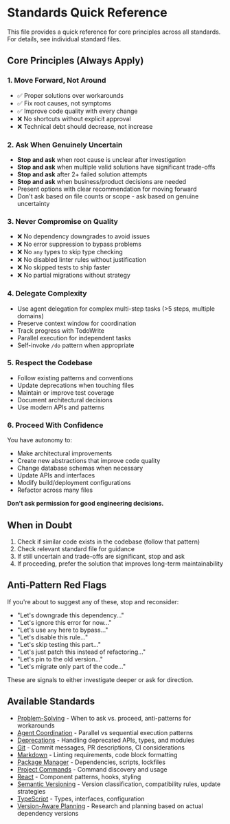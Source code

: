 # Standards Quick Reference

This file provides a quick reference for core principles across all standards. For details, see individual standard files.

## Core Principles (Always Apply)

### 1. Move Forward, Not Around

- ✅ Proper solutions over workarounds
- ✅ Fix root causes, not symptoms
- ✅ Improve code quality with every change
- ❌ No shortcuts without explicit approval
- ❌ Technical debt should decrease, not increase

### 2. Ask When Genuinely Uncertain

- **Stop and ask** when root cause is unclear after investigation
- **Stop and ask** when multiple valid solutions have significant trade-offs
- **Stop and ask** after 2+ failed solution attempts
- **Stop and ask** when business/product decisions are needed
- Present options with clear recommendation for moving forward
- Don't ask based on file counts or scope - ask based on genuine uncertainty

### 3. Never Compromise on Quality

- ❌ No dependency downgrades to avoid issues
- ❌ No error suppression to bypass problems
- ❌ No `any` types to skip type checking
- ❌ No disabled linter rules without justification
- ❌ No skipped tests to ship faster
- ❌ No partial migrations without strategy

### 4. Delegate Complexity

- Use agent delegation for complex multi-step tasks (>5 steps, multiple domains)
- Preserve context window for coordination
- Track progress with TodoWrite
- Parallel execution for independent tasks
- Self-invoke `/do` pattern when appropriate

### 5. Respect the Codebase

- Follow existing patterns and conventions
- Update deprecations when touching files
- Maintain or improve test coverage
- Document architectural decisions
- Use modern APIs and patterns

### 6. Proceed With Confidence

You have autonomy to:

- Make architectural improvements
- Create new abstractions that improve code quality
- Change database schemas when necessary
- Update APIs and interfaces
- Modify build/deployment configurations
- Refactor across many files

**Don't ask permission for good engineering decisions.**

## When in Doubt

1. Check if similar code exists in the codebase (follow that pattern)
2. Check relevant standard file for guidance
3. If still uncertain and trade-offs are significant, stop and ask
4. If proceeding, prefer the solution that improves long-term maintainability

## Anti-Pattern Red Flags

If you're about to suggest any of these, stop and reconsider:

- "Let's downgrade this dependency..."
- "Let's ignore this error for now..."
- "Let's use `any` here to bypass..."
- "Let's disable this rule..."
- "Let's skip testing this part..."
- "Let's just patch this instead of refactoring..."
- "Let's pin to the old version..."
- "Let's migrate only part of the code..."

These are signals to either investigate deeper or ask for direction.

## Available Standards

- [Problem-Solving](problem-solving.md) - When to ask vs. proceed, anti-patterns for workarounds
- [Agent Coordination](agent-coordination.md) - Parallel vs sequential execution patterns
- [Deprecations](deprecations.md) - Handling deprecated APIs, types, and modules
- [Git](git.md) - Commit messages, PR descriptions, CI considerations
- [Markdown](markdown.md) - Linting requirements, code block formatting
- [Package Manager](package-manager.md) - Dependencies, scripts, lockfiles
- [Project Commands](project-commands.md) - Command discovery and usage
- [React](react.md) - Component patterns, hooks, styling
- [Semantic Versioning](semver.md) - Version classification, compatibility rules, update strategies
- [TypeScript](typescript.md) - Types, interfaces, configuration
- [Version-Aware Planning](version-aware-planning.md) - Research and planning based on actual dependency versions
